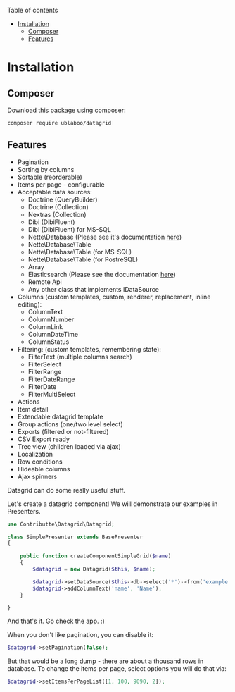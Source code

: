Table of contents

- [Installation](#installation)
	- [Composer](#composer)
	- [Features](#features)

# Installation

## Composer

Download this package using composer:

```bash
composer require ublaboo/datagrid
```

## Features

- Pagination
- Sorting by columns
- Sortable (reorderable)
- Items per page - configurable
- Acceptable data sources:
	- Doctrine (QueryBuilder)
	- Doctrine (Collection)
	- Nextras (Collection)
	- Dibi (DibiFluent)
	- Dibi (DibiFluent) for MS-SQL
	- Nette\Database (Please see it's documentation [here](https://github.com/contributte/datagrid-nette-database-data-source))
	- Nette\Database\Table
	- Nette\Database\Table (for MS-SQL)
	- Nette\Database\Table (for PostreSQL)
	- Array
	- Elasticsearch (Please see the documentation [here](https://github.com/contributte/datagrid-elasticsearch-data-source))
	- Remote Api
	- Any other class that implements IDataSource
- Columns (custom templates, custom, renderer, replacement, inline editing):
	- ColumnText
	- ColumnNumber
	- ColumnLink
	- ColumnDateTime
	- ColumnStatus
- Filtering: (custom templates, remembering state):
	- FilterText (multiple columns search)
	- FilterSelect
	- FilterRange
	- FilterDateRange
	- FilterDate
	- FilterMultiSelect
- Actions
- Item detail
- Extendable datagrid template
- Group actions (one/two level select)
- Exports (filtered or not-filtered)
- CSV Export ready
- Tree view (children loaded via ajax)
- Localization
- Row conditions
- Hideable columns
- Ajax spinners

Datagrid can do some really useful stuff.

Let's create a datagrid component!
We will demonstrate our examples in Presenters.

```php
use Contributte\Datagrid\Datagrid;

class SimplePresenter extends BasePresenter
{

	public function createComponentSimpleGrid($name)
	{
		$datagrid = new Datagrid($this, $name);

		$datagrid->setDataSource($this->db->select('*')->from('example'));
		$datagrid->addColumnText('name', 'Name');
	}

}
```

And that's it. Go check the app. :)

When you don't like pagination, you can disable it:

```php
$datagrid->setPagination(false);
```

But that would be a long dump - there are about a thousand rows in database. To change the items per page, select options you will do that via:

```php
$datagrid->setItemsPerPageList([1, 100, 9090, 2]);
```
